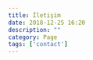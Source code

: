 ```yaml
---
title: İletişim
date: 2018-12-25 16:20
description: ""
category: Page
tags: ['contact']
---
```


<Title/>

* [Mail Atmak İstersen: hakanyalcinkaya@gmail.com](mailto:hakanyalcinkaya@gmail.com)
<!-- * [Telefon Etmek İstersen: 506 903 6009](tel:+905069036009) -->
* [LinkedIn](https://www.linkedin.com/in/hakanyalcinkaya/)
* [Hazırladığım Videoları İncelemek İstersen: YouTube](https://www.youtube.com/hakanyalcinkaya?sub_confirmation=1)
